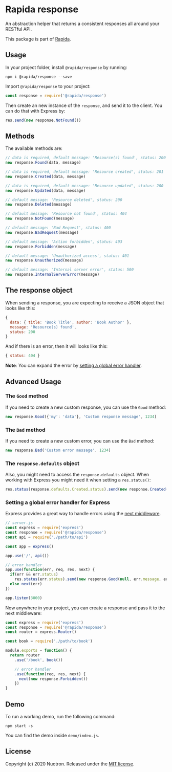 # Rapida response

An abstraction helper that returns a consistent responses all around your RESTful API.

This package is part of [Rapida](https://github.com/nuotron/rapida).

## Usage
In your project folder, install `@rapida/response` by running:
```
npm i @rapida/response --save
```

Import `@rapida/response` to your project:
```javascript
const response = require('@rapida/response')
```

Then create an new instance of the `response`, and send it to the client. You can do that with Express by:
```javascript
res.send(new response.NotFound())
```

## Methods
The available methods are:
```javascript
// data is required, default message: 'Resource(s) found', status: 200
new response.Found(data, message)

// data is required, default message: 'Resource created', status: 201
new response.Created(data, message)

// data is required, default message: 'Resource updated', status: 200
new response.Updated(data, message)

// default message: 'Resource deleted', status: 200
new response.Deleted(message)

// default message: 'Resource not found', status: 404
new response.NotFound(message)

// default message: 'Bad Request', status: 400
new response.BadRequest(message)

// default message: 'Action forbidden', status: 403
new response.Forbidden(message)

// default message: 'Unauthorized access', status: 401
new response.Unauthorized(message)

// default message: 'Internal server error', status: 500
new response.InternalServerError(message)
```

## The response object
When sending a response, you are expecting to receive a JSON object that looks like this:
```javascript
{
  data: { title: 'Book Title', author: 'Book Author' },
  message: 'Resource(s) found',
  status: 200
}
```

And if there is an error, then it will looks like this:
```javascript
{ status: 404 }
```

**Note**: You can expand the error by [setting a global error handler](#setting-a-global-error-handler-for-express).

## Advanced Usage
### The `Good` method
If you need to create a new custom response, you can use the `Good` method:
```javascript
new response.Good({'my': 'data'}, 'Custom response message', 1234)
```

### The `Bad` method
If you need to create a new custom error, you can use the `Bad` method:
```javascript
new response.Bad('Custom error message', 1234)
```

### The `response.defaults` object
Also, you might need to access the `response.defaults` object. When working with Express you might need it when setting a `res.status()`:
```javascript
res.status(response.defaults.Created.status).send(new response.Created(resource, response.defaults.Created.message))
```

### Setting a global error handler for Express
Express provides a great way to handle errors using the [next middleware](https://expressjs.com/en/guide/using-middleware.html).
```javascript
// server.js
const express = require('express')
const response = require('@rapida/response')
const api = require('./path/to/api')

const app = express()

app.use('/', api())

// error handler
app.use(function(err, req, res, next) {
  if(err && err.status)
    res.status(err.status).send(new response.Good(null, err.message, err.status))
  else next(err)
})

app.listen(3000)
```

Now anywhere in your project, you can create a response and pass it to the next middleware:
```javascript
const express = require('express')
const response = require('@rapida/response')
const router = express.Router()

const book = require('./path/to/book')

module.exports = function() {
  return router
    .use('/book', book())

    // error handler
    .use(function(req, res, next) {
      next(new response.Forbidden())
    })
}
```

## Demo
To run a working demo, run the following command:
```
npm start -s
```

You can find the demo inside `demo/index.js`.

## License
Copyright (c) 2020 Nuotron.
Released under the [MIT license](https://github.com/github/choosealicense.com/blob/gh-pages/LICENSE.md).
